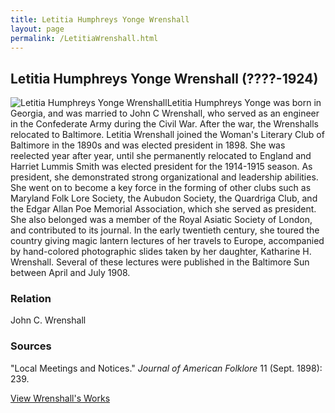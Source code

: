```yaml
---
title: Letitia Humphreys Yonge Wrenshall
layout: page
permalink: /LetitiaWrenshall.html
---
```


## Letitia Humphreys Yonge Wrenshall (????-1924)
<div style="float: left"><img src="https://elizajames.github.io/WLCB_draft/assets/img/LetitiaWrenshall.jpg" alt="Letitia Humphreys Yonge Wrenshall"></div>

Letitia Humphreys Yonge was born in Georgia, and was married to John C Wrenshall, who served as an engineer in the Confederate Army during the Civil War. After the war, the Wrenshalls relocated to Baltimore. Letitia Wrenshall joined the Woman's Literary Club of Baltimore in the 1890s and was elected president in 1898. She was reelected year after year, until she permanently relocated to England and Harriet Lummis Smith was elected president for the 1914-1915 season. As president, she demonstrated strong organizational and leadership abilities. She went on to become a key force in the forming of other clubs such as Maryland Folk Lore Society, the Aubudon Society, the Quardriga Club, and the Edgar Allan Poe Memorial Association, which she served as president. She also belonged was a member of the Royal Asiatic Society of London, and contributed to its journal. In the early twentieth century, she toured the country giving magic lantern lectures of her travels to Europe, accompanied by hand-colored photographic slides taken by her daughter, Katharine H. Wrenshall. Several of these lectures were published in the Baltimore Sun between April and July 1908.

### Relation

John C. Wrenshall

### Sources

"Local Meetings and Notices." *Journal of American Folklore* 11 (Sept. 1898): 239.

[View Wrenshall's Works](https://elizajames.github.io/WLCB_draft/browse.html#letitia)